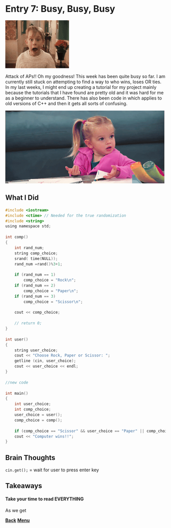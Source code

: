 # Entry 7: Busy, Busy, Busy

<img src="../images/home-alone.gif"/>

Attack of APs!! Oh my goodness! This week has been quite busy so far. 
I am currently still stuck on attempting to find a way to who wins, 
loses OR ties. In my last weeks, I might end up creating a tutorial 
for my project mainly because the tutorials that I have found are pretty
old and it was hard for me as a beginner to understand. There has also
been code in which applies to old versions of C++ and then it gets all
sorts of confusing.

<img src="../images/confuzzled.gif"/>

## What I Did

```c
#include <iostream>
#include <ctime> // Needed for the true randomization
#include <string>
using namespace std;

int comp()
{
    int rand_num;
    string comp_choice;
    srand( time(NULL));
    rand_num =rand()%3+1;
    
    if (rand_num == 1)
        comp_choice = "Rock\n";
    if (rand_num == 2)
        comp_choice = "Paper\n";
    if (rand_num == 3)
        comp_choice = "Scissor\n";
    
    cout << comp_choice;
    
    // return 0;
}

int user()
{
    string user_choice;
    cout << "Choose Rock, Paper or Scissor: ";
    getline (cin, user_choice);
    cout << user_choice << endl;
}

//new code

int main()
{
    int user_choice;
    int comp_choice;
    user_choice = user();
    comp_choice = comp();
    
    if (comp_choice == "Scissor" && user_choice == "Paper" || comp_choice == "Rock" && user_choice == "Scissor" || comp_choice == "Paper" && user_choice == "Rock")
    cout << "Computer wins!!";
}
```

## Brain Thoughts
`cin.get();` = wait for user to press enter key
<!--http://www.cplusplus.com/forum/general/39982/-->


## Takeaways

#### Take your time to read EVERYTHING
As we get 

[**Back**](entry06-deciding-what-to-do.md) [**Menu**](../README.md) 
<!--[**Next**](entry08-.md) -->